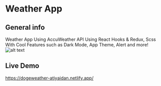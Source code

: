 ﻿# Weather App

## General info
Weather App Using AccuWeather API Using React Hooks & Redux, Scss With Cool Features such as Dark Mode, App Theme, Alert and more!
 ![alt text](https://api.pikwy.com/web/6063ca5995840022fe710aa3.jpg)
 
 
## Live Demo
https://dogeweather-atiyaidan.netlify.app/
